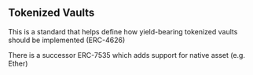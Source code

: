 ## Tokenized Vaults
This is a standard that helps define how yield-bearing tokenized vaults should be implemented (ERC-4626)

There is a successor ERC-7535 which adds support for native asset (e.g. Ether)